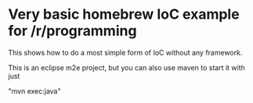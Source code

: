 Very basic homebrew IoC example for /r/programming
==================================================

This shows how to do a most simple form of IoC without any framework.

This is an eclipse m2e project, but you can also use maven to start it with just 

"mvn exec:java"
